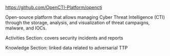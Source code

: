 

https://github.com/OpenCTI-Platform/opencti

Open-source platform that allows managing Cyber Threat Intelligence (CTI) through the storage, analysis, and visualization of threat campaigns, malware, and IOCs.

Activities Section: covers security incidents and reports

Knowledge Section: linked data related to adversarial TTP
